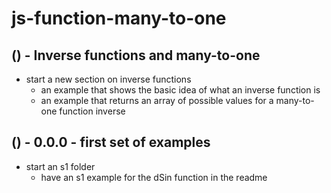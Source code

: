 # js-function-many-to-one

## () - Inverse functions and many-to-one
* start a new section on inverse functions
  * an example that shows the basic idea of what an inverse function is
  * an example that returns an array of possible values for a many-to-one function inverse

## () - 0.0.0 - first set of examples
* start an s1 folder
  * have an s1 example for the dSin function in the readme



